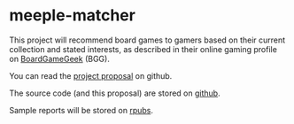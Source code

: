 # meeple-matcher
This project will recommend board games to gamers based on their current collection and stated interests, as described in their online gaming profile on [BoardGameGeek](https://www.boardgamegeek.com) (BGG).

You can read the [project proposal](https://github.com/mikec964/meeple-matcher/blob/master/project_proposal.html) on github.

The source code (and this proposal) are stored on [github](https://github.com/mikec964/meeple-matcher).

Sample reports will be stored on [rpubs](http://rpubs.com/mike3d0g).

